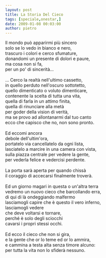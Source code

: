 ```yaml
---
layout: post
title: La Storia Del Cieco
tags: [speciale,onestar,]
date: 2009-01-08 00:03:00
author: pietro
---
```

Il mondo può apparirmi più sincero<br/>solo se lo vedo in bianco e nero,<br/>trascuro i colori e cerco sfumature,<br/>donandomi un presente di dolori e paure,<br/>ma cosa non si fa,<br/>per un po' di sincerità...<br/><br/>... Cerco la realtà nell'ultimo cassetto,<br/>in quello perduto nell'oscuro sottotetto,<br/>quello dimenticato o voluto dimenticare,<br/>contenente la scelta di tutta una vita,<br/>quella di farla in un attimo finita,<br/>quella di rinunciare alla metà<br/>per goder della vision di verità,<br/>ma se provo ad allontanarmi dal tuo canto<br/>ecco che capisco che no, non sono pronto.<br/><br/>Ed eccomi ancora<br/>debole dell'ultim'ora,<br/>portatelo via cancellatelo da ogni lista,<br/>lasciatelo a marcire in una camera con vista,<br/>sulla piazza centrale per vedere la gente,<br/>per vederla felice e vedercisi perdente.<br/><br/>La porta sarà aperta per quando chissà<br/>il coraggio di accecarsi finalmente troverà.<br/><br/>Ed un giorno magari in questa o un'altra terra<br/>vedremo un nuovo cieco che barcollando erra,<br/>di qui di là ondeggiando malfermo<br/>lasciamogli capire che è questo il vero inferno,<br/>lasciamogli vedere<br/>che deve voltarsi e tornare,<br/>perché è solo degli sciocchi<br/>cavarsi i propri stessi occhi.<br/><br/>Ed ecco il cieco che non si gira,<br/>e la gente che or lo teme ed or lo ammira,<br/>e cammina a testa alta senza timore alcuno:<br/>per tutta la vita non lo sfiderà nessuno.

